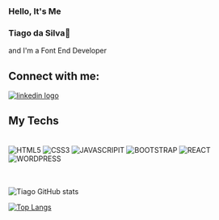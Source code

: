 ### Hello, It's Me <br/>
### Tiago da Silva👋 <br/>
and I'm a Font End Developer

## Connect with me:

<p>
<a 
 target="_blank" href="/"><img  alt="linkedin logo" src="https://img.shields.io/badge/LinkedIn-0077B5?style=for-the-badge&logo=linkedin&logoColor=white"></a>
 
</p>

## My Techs
<div style:"display:inline-block"><br/>

<img align="center" alt="HTML5" src="https://img.shields.io/badge/HTML5-E34F26?style=for-the-badge&logo=html5&logoColor=white"/>
<img align="center" alt="CSS3" src="https://img.shields.io/badge/CSS3-1572B6?style=for-the-badge&logo=css3&logoColor=white"/>
<img align="center" alt="JAVASCRIPIT" src="https://img.shields.io/badge/JavaScript-F7DF1E?style=for-the-badge&logo=javascript&logoColor=black"/>
<img align="center" alt="BOOTSTRAP" src="https://img.shields.io/badge/Bootstrap-563D7C?style=for-the-badge&logo=bootstrap&logoColor=white"/>
<img align="center" alt="REACT" src="https://img.shields.io/badge/react-02cdee?style=for-the-badge&logo=react&logoColor=white"/>
<img align="center" alt="WORDPRESS" src="https://img.shields.io/badge/Wordpress-21759B?style=for-the-badge&logo=wordpress&logoColor=white"/>

<br/>
<br/>
<br/>

![Tiago GitHub stats](https://github-readme-stats.vercel.app/api?username=TiagoPdaS&show_icons=true&heme=radical)

[![Top Langs](https://github-readme-stats.vercel.app/api/top-langs/?username=TiagoPdaS)](https://github.com/anuraghazra/github-readme-stats)



</div>
<br/>


